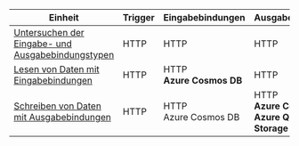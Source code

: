 |Einheit  | Trigger  |Eingabebindungen  |Ausgabebindungen  |
|---------|---------|---------|---------|
|[Untersuchen der Eingabe- und Ausgabebindungstypen](../2-explore-input-and-output-binding-types-portal-lesson.yml)     |   HTTP      |   HTTP      |   HTTP      |
|[Lesen von Daten mit Eingabebindungen](../4-read-data-with-input-bindings-portal-lesson.yml)     |   HTTP      |   HTTP<br/>**Azure Cosmos DB**      |  HTTP       |
|[Schreiben von Daten mit Ausgabebindungen](../6-write-data-with-output-bindings-portal-lesson.yml)     |   HTTP      |   HTTP<br/>Azure Cosmos DB       |   HTTP<br/>**Azure Cosmos DB<br/>Azure Queue Storage**      |
